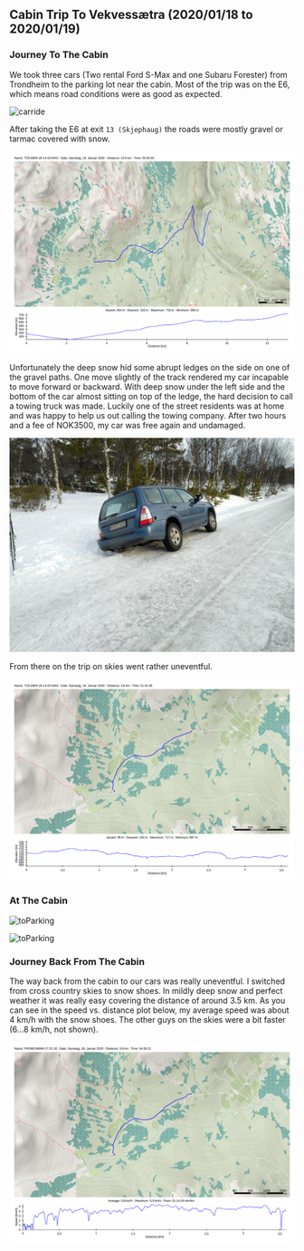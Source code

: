 ## Cabin Trip To Vekvessætra (2020/01/18 to 2020/01/19)

### Journey To The Cabin

We took three cars (Two rental Ford S-Max and one Subaru Forester) from Trondheim to the parking lot near the cabin. Most of the trip was on the E6, which means road conditions were as good as expected.

![carride](img/cabintrip1/carride.png)

 After taking the E6 at exit `13 (Skjephaug)` the roads were mostly gravel or tarmac covered with snow. 

![toParking](img/cabintrip1/carFromE6ToparkingLot.png)

Unfortunately the deep snow hid some abrupt ledges on the side on one of the gravel paths. One move slightly of the track rendered my car incapable to move forward or backward. With deep snow under the left side and the bottom of the car almost sitting on top of the ledge, the hard decision to call a towing truck was made. Luckily one of the street residents was at home and was happy to help us out calling the towing company. After two hours and a fee of NOK3500, my car was free again and undamaged.

![foresterStuck](img/cabintrip1/foresterStuck.jpg)



From there on the trip on skies went rather uneventful.

![toParking](img/cabintrip1/wayToCabin.png)

### At The Cabin

![toParking](img/cabintrip1/hutte1_compressed.png)

![toParking](img/cabintrip1/hutte2_compressed.png)

### Journey Back From The Cabin

The way back from the cabin to our cars was really uneventful. I switched from cross country skies to snow shoes. In mildly deep snow and perfect weather it was really easy covering the distance of around 3.5 km. As you can see in the speed vs. distance plot below, my average speed was about 4 km/h with the snow shoes. The other guys on the skies were a bit faster (6...8 km/h, not shown).

![toParking](img/cabintrip1/wayFromCabin.png)
